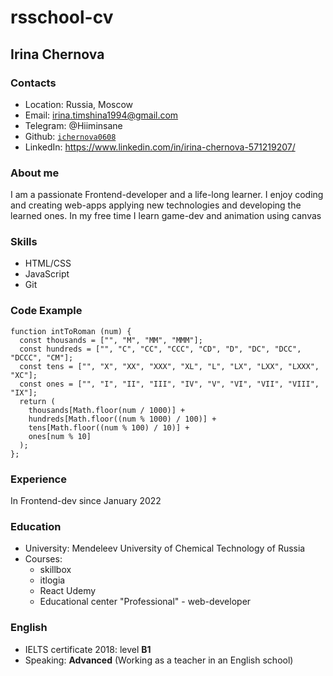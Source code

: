 # rsschool-cv



## Irina Chernova



### Contacts



* Location: Russia, Moscow
* Email: irina.timshina1994@gmail.com
* Telegram: @Hiiminsane
* Github: <code>[ichernova0608]("https://github.com/ichernova0608") </code>
* LinkedIn: https://www.linkedin.com/in/irina-chernova-571219207/



### About me


I am a passionate Frontend-developer and a life-long learner. 
I enjoy coding and creating web-apps applying new technologies and developing the learned ones.
In my free time I learn game-dev and animation using canvas



### Skills



* HTML/CSS
* JavaScript
* Git



### Code Example



```
function intToRoman (num) {
  const thousands = ["", "M", "MM", "MMM"];
  const hundreds = ["", "C", "CC", "CCC", "CD", "D", "DC", "DCC", "DCCC", "CM"];
  const tens = ["", "X", "XX", "XXX", "XL", "L", "LX", "LXX", "LXXX", "XC"];
  const ones = ["", "I", "II", "III", "IV", "V", "VI", "VII", "VIII", "IX"];
  return (
    thousands[Math.floor(num / 1000)] +
    hundreds[Math.floor((num % 1000) / 100)] +
    tens[Math.floor((num % 100) / 10)] +
    ones[num % 10]
  );
};

```



### Experience



In Frontend-dev since January 2022




### Education



* University: Mendeleev University of Chemical Technology of Russia
* Courses:
  - skillbox
  - itlogia
  - React Udemy
  - Educational center "Professional" - web-developer



### English



* IELTS certificate 2018: level **B1**
* Speaking: **Advanced** (Working as a teacher in an English school)


